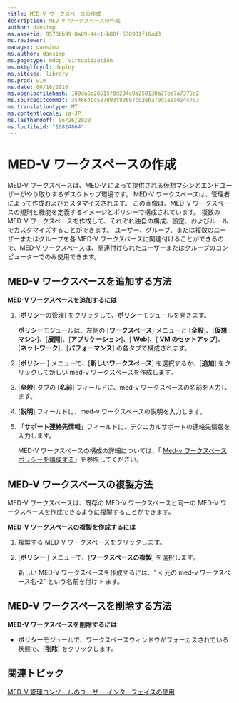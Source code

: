 ```yaml
---
title: MED-V ワークスペースの作成
description: MED-V ワークスペースの作成
author: dansimp
ms.assetid: 9578bb99-8a09-44c1-b88f-538901f16ad3
ms.reviewer: ''
manager: dansimp
ms.author: dansimp
ms.pagetype: mdop, virtualization
ms.mktglfcycl: deploy
ms.sitesec: library
ms.prod: w10
ms.date: 06/16/2016
ms.openlocfilehash: 189da6b28515f0d234c8a258138a27be7a7375d2
ms.sourcegitcommit: 354664bc527d93f80687cd2eba70d1eea024c7c3
ms.translationtype: MT
ms.contentlocale: ja-JP
ms.lasthandoff: 06/26/2020
ms.locfileid: "10824864"
---
```

# MED-V ワークスペースの作成


MED-V ワークスペースは、MED-V によって提供される仮想マシンとエンドユーザーがやり取りするデスクトップ環境です。 MED-V ワークスペースは、管理者によって作成およびカスタマイズされます。 この画像は、MED-V ワークスペースの規則と機能を定義するイメージとポリシーで構成されています。 複数の MED-V ワークスペースを作成して、それぞれ独自の構成、設定、およびルールでカスタマイズすることができます。 ユーザー、グループ、または複数のユーザーまたはグループを各 MED-V ワークスペースに関連付けることができるので、MED-V ワークスペースは、関連付けられたユーザーまたはグループのコンピューターでのみ使用できます。

## MED-V ワークスペースを追加する方法


**MED-V ワークスペースを追加するには**

1.  [**ポリシー**の管理] をクリックして、**ポリシー**モジュールを開きます。

    **ポリシー**モジュールは、左側の [**ワークスペース**] メニューと [**全般**]、[**仮想マシン**]、[**展開**]、[**アプリケーション**]、[ **Web**]、[ **VM のセットアップ**]、[**ネットワーク**]、[**パフォーマンス**] の各タブで構成されます。

2.  [**ポリシー** ] メニューで、[**新しいワークスペース**] を選択するか、[**追加**] をクリックして新しい med-v ワークスペースを作成します。

3.  [**全般**] タブの [**名前**] フィールドに、med-v ワークスペースの名前を入力します。

4.  [**説明**] フィールドに、med-v ワークスペースの説明を入力します。

5.  「**サポート連絡先情報**」フィールドに、テクニカルサポートの連絡先情報を入力します。

    MED-V ワークスペースの構成の詳細については、「 [Med-v ワークスペースポリシーを構成する](configuring-med-v-workspace-policies.md)」を参照してください。

## MED-V ワークスペースの複製方法


MED-V ワークスペースは、既存の MED-V ワークスペースと同一の MED-V ワークスペースを作成できるように複製することができます。

**MED-V ワークスペースの複製を作成するには**

1.  複製する MED-V ワークスペースをクリックします。

2.  [**ポリシー** ] メニューで、[**ワークスペースの複製**] を選択します。

    新しい MED-V ワークスペースを作成するには、" &lt; 元の med-v ワークスペース名-2" という名前を付け &gt; ます。

## MED-V ワークスペースを削除する方法


**MED-V ワークスペースを削除するには**

-   **ポリシー**モジュールで、ワークスペースウィンドウがフォーカスされている状態で、[**削除**] をクリックします。

## 関連トピック


[MED-V 管理コンソールのユーザー インターフェイスの使用](using-the-med-v-management-console-user-interface.md)

 

 





